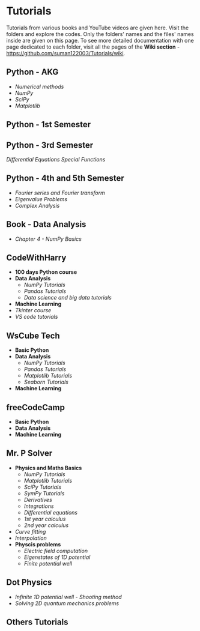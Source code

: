 # Tutorials
Tutorials from various books and YouTube videos are given here. Visit the folders and explore the codes. Only the folders' names and the files' names inside are given on this page. To see more detailed documentation with one page dedicated to each folder, visit all the pages of the **Wiki section** - https://github.com/suman122003/Tutorials/wiki.

## Python - AKG
* *Numerical methods*
* *NumPy*
* *SciPy*
* *Matplotlib*
## Python - 1st Semester

## Python - 3rd Semester
*Differential Equations*
*Special Functions*
## Python - 4th and 5th Semester 
* *Fourier series and Fourier transform*
* *Eigenvalue Problems*
* *Complex Analysis*
## Book - Data Analysis
* *Chapter 4 - NumPy Basics*

## CodeWithHarry
* **100 days Python course**
* **Data Analysis**
  - *NumPy Tutorials*
  - *Pandas Tutorials*
  - *Data science and big data tutorials*
* **Machine Learning**
* *Tkinter course*
* *VS code tutorials*

## WsCube Tech
* **Basic Python**
* **Data Analysis**
  - *NumPy Tutorials*
  - *Pandas Tutorials*
  - *Matplotlib Tutorials*
  - *Seaborn Tutorials*
* **Machine Learning**

## freeCodeCamp
* **Basic Python**
* **Data Analysis**
* **Machine Learning**

## Mr. P Solver
* **Physics and Maths Basics**
  - *NumPy Tutorials*
  - *Matplotlib Tutorials*
  - *SciPy Tutorials*
  - *SymPy Tutorials*
  - *Derivatives*
  - *Integrations*
  - *Differential equations*
  - *1st year calculus*
  - *2nd year calculus*
* *Curve fitting*
* *Interpolation*
* **Physcis problems**
  - *Electric field computation*
  - *Eigenstates of 1D potential*
  - *Finite potential well*
## Dot Physics
* *Infinite 1D potential well - Shooting method*
* *Solving 2D quantum mechanics problems*

## Others Tutorials


